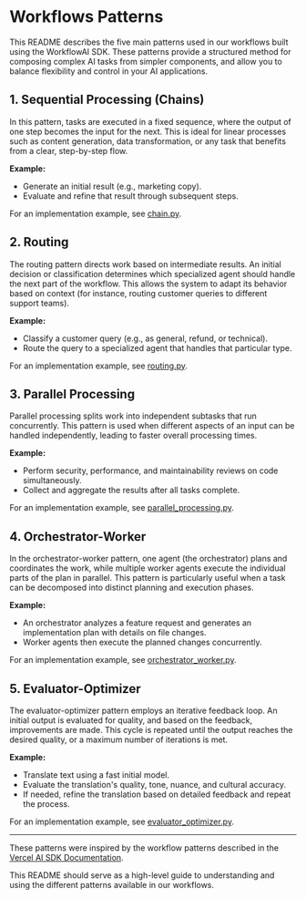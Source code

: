 # Workflows Patterns

This README describes the five main patterns used in our workflows built using the WorkflowAI SDK. These patterns provide a structured method for composing complex AI tasks from simpler components, and allow you to balance flexibility and control in your AI applications.

## 1. Sequential Processing (Chains)
In this pattern, tasks are executed in a fixed sequence, where the output of one step becomes the input for the next. This is ideal for linear processes such as content generation, data transformation, or any task that benefits from a clear, step-by-step flow.

**Example:**
- Generate an initial result (e.g., marketing copy).
- Evaluate and refine that result through subsequent steps.

For an implementation example, see [chain.py](chain.py).

## 2. Routing
The routing pattern directs work based on intermediate results. An initial decision or classification determines which specialized agent should handle the next part of the workflow. This allows the system to adapt its behavior based on context (for instance, routing customer queries to different support teams).

**Example:**
- Classify a customer query (e.g., as general, refund, or technical).
- Route the query to a specialized agent that handles that particular type.

For an implementation example, see [routing.py](routing.py).

## 3. Parallel Processing
Parallel processing splits work into independent subtasks that run concurrently. This pattern is used when different aspects of an input can be handled independently, leading to faster overall processing times.

**Example:**
- Perform security, performance, and maintainability reviews on code simultaneously.
- Collect and aggregate the results after all tasks complete.

For an implementation example, see [parallel_processing.py](parallel_processing.py).

## 4. Orchestrator-Worker
In the orchestrator-worker pattern, one agent (the orchestrator) plans and coordinates the work, while multiple worker agents execute the individual parts of the plan in parallel. This pattern is particularly useful when a task can be decomposed into distinct planning and execution phases.

**Example:**
- An orchestrator analyzes a feature request and generates an implementation plan with details on file changes.
- Worker agents then execute the planned changes concurrently.

For an implementation example, see [orchestrator_worker.py](orchestrator_worker.py).

## 5. Evaluator-Optimizer
The evaluator-optimizer pattern employs an iterative feedback loop. An initial output is evaluated for quality, and based on the feedback, improvements are made. This cycle is repeated until the output reaches the desired quality, or a maximum number of iterations is met.

**Example:**
- Translate text using a fast initial model.
- Evaluate the translation's quality, tone, nuance, and cultural accuracy.
- If needed, refine the translation based on detailed feedback and repeat the process.

For an implementation example, see [evaluator_optimizer.py](evaluator_optimizer.py).

---

These patterns were inspired by the workflow patterns described in the [Vercel AI SDK Documentation](https://sdk.vercel.ai/docs/foundations/agents#patterns-with-examples).

This README should serve as a high-level guide to understanding and using the different patterns available in our workflows.
